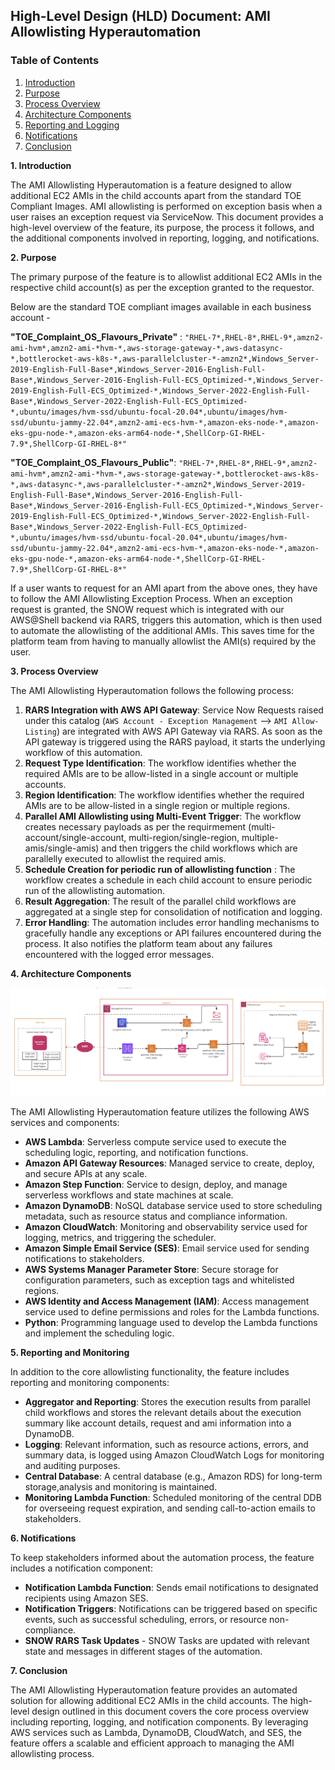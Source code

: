## **High-Level Design (HLD) Document: AMI Allowlisting Hyperautomation**

### Table of Contents
1. [Introduction](#1-introduction)
2. [Purpose](#2-purpose)
3. [Process Overview](#3-process-overview)
4. [Architecture Components](#4-architecture-components)
5. [Reporting and Logging](#5-reporting-and-logging)
6. [Notifications](#6-notifications)
7. [Conclusion](#7-conclusion)


**1. Introduction** <a name="1-introduction"></a>

The AMI Allowlisting Hyperautomation is a feature designed to allow additional EC2 AMIs in the child accounts apart from the standard TOE Compliant Images. AMI allowlisting is performed on exception basis when a user raises an exception request via ServiceNow. This document provides a high-level overview of the feature, its purpose, the process it follows, and the additional components involved in reporting, logging, and notifications.

**2. Purpose** <a name="2-purpose"></a>

The primary purpose of the feature is to allowlist additional EC2 AMIs in the respective child account(s) as per the exception granted to the requestor. 

Below are the standard TOE compliant images available in each business account -

**"TOE_Complaint_OS_Flavours_Private"** : `"RHEL-7*,RHEL-8*,RHEL-9*,amzn2-ami-hvm*,amzn2-ami-*hvm-*,aws-storage-gateway-*,aws-datasync-*,bottlerocket-aws-k8s-*,aws-parallelcluster-*-amzn2*,Windows_Server-2019-English-Full-Base*,Windows_Server-2016-English-Full-Base*,Windows_Server-2016-English-Full-ECS_Optimized-*,Windows_Server-2019-English-Full-ECS_Optimized-*,Windows_Server-2022-English-Full-Base*,Windows_Server-2022-English-Full-ECS_Optimized-*,ubuntu/images/hvm-ssd/ubuntu-focal-20.04*,ubuntu/images/hvm-ssd/ubuntu-jammy-22.04*,amzn2-ami-ecs-hvm-*,amazon-eks-node-*,amazon-eks-gpu-node-*,amazon-eks-arm64-node-*,ShellCorp-GI-RHEL-7.9*,ShellCorp-GI-RHEL-8*"`

**"TOE_Complaint_OS_Flavours_Public"**: `"RHEL-7*,RHEL-8*,RHEL-9*,amzn2-ami-hvm*,amzn2-ami-*hvm-*,aws-storage-gateway-*,bottlerocket-aws-k8s-*,aws-datasync-*,aws-parallelcluster-*-amzn2*,Windows_Server-2019-English-Full-Base*,Windows_Server-2016-English-Full-Base*,Windows_Server-2016-English-Full-ECS_Optimized-*,Windows_Server-2019-English-Full-ECS_Optimized-*,Windows_Server-2022-English-Full-Base*,Windows_Server-2022-English-Full-ECS_Optimized-*,ubuntu/images/hvm-ssd/ubuntu-focal-20.04*,ubuntu/images/hvm-ssd/ubuntu-jammy-22.04*,amzn2-ami-ecs-hvm-*,amazon-eks-node-*,amazon-eks-gpu-node-*,amazon-eks-arm64-node-*,ShellCorp-GI-RHEL-7.9*,ShellCorp-GI-RHEL-8*"`

If a user wants to request for an AMI apart from the above ones, they have to follow the AMI Allowlisting Exception Process. When an exception request is granted, the SNOW request which is integrated with our AWS@Shell backend via RARS, triggers this automation, which is then used to automate the allowlisting of the additional AMIs. This saves time for the platform team from having to manually allowlist the AMI(s) required by the user.


**3. Process Overview** <a name="3-process-overview"></a>

The AMI Allowlisting Hyperautomation follows the following process:

1. **RARS Integration with AWS API Gateway**: Service Now Requests raised under this catalog (`AWS Account - Exception Management` --> `AMI Allow-Listing`) are integrated with AWS API Gateway via RARS. As soon as the API gateway is triggered using the RARS payload, it starts the underlying workflow of this automation.
2. **Request Type Identification**: The workflow identifies whether the required AMIs are to be allow-listed in a single account or multiple accounts. 
3. **Region Identification**: The workflow identifies whether the required AMIs are to be allow-listed in a single region or multiple regions. 
4. **Parallel AMI Allowlisting using Multi-Event Trigger**: The workflow creates necessary payloads as per the requirmement (multi-account/single-account, multi-region/single-region, multiple-amis/single-amis) and then triggers the child workflows which are parallelly executed to allowlist the required amis.
5. **Schedule Creation for periodic run of allowlisting function** : The workflow creates a schedule in each child account to ensure periodic run of the allowlisting automation.
6. **Result Aggregation**: The result of the parallel child workflows are aggregated at a single step for consolidation of notification and logging.
7. **Error Handling**: The automation includes error handling mechanisms to gracefully handle any exceptions or API failures encountered during the process. It also notifies the platform team about any failures encountered with the logged error messages.

**4. Architecture Components** <a name="4-architecture-components"></a>

![ami-bulk-hyperautomation-architecture.png](./images/Bulk_AMI_Hyperautomation_Architecture.jpg)

The AMI Allowlisting Hyperautomation feature utilizes the following AWS services and components:

- **AWS Lambda**: Serverless compute service used to execute the scheduling logic, reporting, and notification functions.
- **Amazon API Gateway Resources**: Managed service to create, deploy, and secure APIs at any scale.
- **Amazon Step Function**: Service to design, deploy, and manage serverless workflows and state machines at scale.
- **Amazon DynamoDB**: NoSQL database service used to store scheduling metadata, such as resource status and compliance information.
- **Amazon CloudWatch**: Monitoring and observability service used for logging, metrics, and triggering the scheduler.
- **Amazon Simple Email Service (SES)**: Email service used for sending notifications to stakeholders.
- **AWS Systems Manager Parameter Store**: Secure storage for configuration parameters, such as exception tags and whitelisted regions.
- **AWS Identity and Access Management (IAM)**: Access management service used to define permissions and roles for the Lambda functions.
- **Python**: Programming language used to develop the Lambda functions and implement the scheduling logic.

**5. Reporting and Monitoring** <a name="5-reporting-and-logging"></a>

In addition to the core allowlisting functionality, the feature includes reporting and monitoring components:

- **Aggregator and Reporting**: Stores the execution results from parallel child workflows and stores the relevant details about the execution summary like account details, request and ami information into a DynamoDB.
- **Logging**: Relevant information, such as resource actions, errors, and summary data, is logged using Amazon CloudWatch Logs for monitoring and auditing purposes.
- **Central Database**: A central database (e.g., Amazon RDS) for long-term storage,analysis and monitoring is maintained.
- **Monitoring Lambda Function**: Scheduled monitoring of the central DDB for overseeing request expiration, and sending call-to-action emails to stakeholders.

**6. Notifications** <a name="6-notifications"></a>

To keep stakeholders informed about the automation process, the feature includes a notification component:

- **Notification Lambda Function**: Sends email notifications to designated recipients using Amazon SES.
- **Notification Triggers**: Notifications can be triggered based on specific events, such as successful scheduling, errors, or resource non-compliance.
- **SNOW RARS Task Updates** - SNOW Tasks are updated with relevant state and messages in different stages of the automation.

**7. Conclusion** <a name="7-conclusion"></a>

The AMI Allowlisting Hyperautomation feature provides an automated solution for allowing additional EC2 AMIs in the child accounts. The high-level design outlined in this document covers the core process overview including reporting, logging, and notification components. By leveraging AWS services such as Lambda, DynamoDB, CloudWatch, and SES, the feature offers a scalable and efficient approach to managing the AMI allowlisting process.